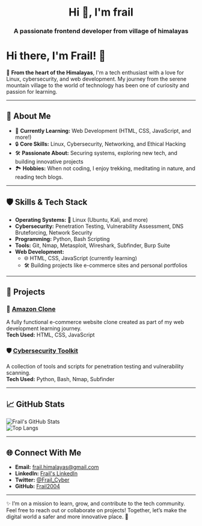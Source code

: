 <h1 align="center">Hi 👋, I'm frail</h1>
<h3 align="center">A passionate frontend developer from village of himalayas</h3>



# Hi there, I'm Frail! 👋

🌄 **From the heart of the Himalayas**, I'm a tech enthusiast with a love for Linux, cybersecurity, and web development. My journey from the serene mountain village to the world of technology has been one of curiosity and passion for learning.

---

## 🌟 About Me

- 🌱 **Currently Learning:** Web Development (HTML, CSS, JavaScript, and more!)
- 🔒 **Core Skills:** Linux, Cybersecurity, Networking, and Ethical Hacking
- 🛠️ **Passionate About:** Securing systems, exploring new tech, and building innovative projects
- 🏞️ **Hobbies:** When not coding, I enjoy trekking, meditating in nature, and reading tech blogs.

---

## 🛡️ Skills & Tech Stack

- **Operating Systems:** 🐧 Linux (Ubuntu, Kali, and more)
- **Cybersecurity:** Penetration Testing, Vulnerability Assessment, DNS Bruteforcing, Network Security
- **Programming:** Python, Bash Scripting
- **Tools:** Git, Nmap, Metasploit, Wireshark, Subfinder, Burp Suite
- **Web Development:** 
  - 🌐 HTML, CSS, JavaScript (currently learning)
  - 🛠️ Building projects like e-commerce sites and personal portfolios

---

## 🚀 Projects

### 🌟 **[Amazon Clone](https://github.com/Frail2004/Amazon_clone)**
A fully functional e-commerce website clone created as part of my web development learning journey.  
**Tech Used:** HTML, CSS, JavaScript

### 🛡️ **[Cybersecurity Toolkit](https://github.com/Frail2004/CybersecurityToolkit)**  
A collection of tools and scripts for penetration testing and vulnerability scanning.  
**Tech Used:** Python, Bash, Nmap, Subfinder

---

## 📈 GitHub Stats

![Frail's GitHub Stats](https://github-readme-stats.vercel.app/api?username=Frail2004&show_icons=true&theme=radical)  
![Top Langs](https://github-readme-stats.vercel.app/api/top-langs/?username=Frail2004&layout=compact&theme=radical)

---

## 🌐 Connect With Me

- **Email:** frail.himalayas@gmail.com  
- **LinkedIn:** [Frail's LinkedIn](https://linkedin.com/in/frail)  
- **Twitter:** [@Frail_Cyber](https://twitter.com/Frail_Cyber)  
- **GitHub:** [Frail2004](https://github.com/Frail2004)

---

✨ I’m on a mission to learn, grow, and contribute to the tech community. Feel free to reach out or collaborate on projects! Together, let’s make the digital world a safer and more innovative place. 🌟



